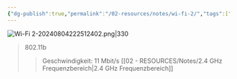 ```yaml
---
{"dg-publish":true,"permalink":"/02-resources/notes/wi-fi-2/","tags":["#informatik/netzwerk/wifi"],"noteIcon":"","updated":"2025-09-10T16:35:41.000+02:00"}
---
```


![Wi-Fi 2-20240804222512402.png|330](/img/user/02%20-%20RESOURCES/Files/IMG/Wi-Fi%202-20240804222512402.png)
>802.11b
>>Geschwindigkeit: 11 Mbit/s
>>[[02 - RESOURCES/Notes/2.4 GHz Frequenzbereich\|2.4 GHz Frequenzbereich]]